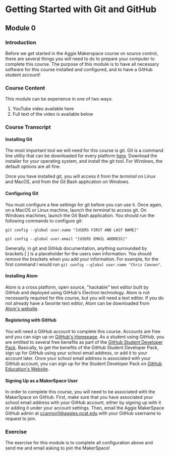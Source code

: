# Getting Started with Git and GitHub
## Module 0

### Introduction

Before we get started in the Aggie Makerspace course on source control, there are
several things you will need to do to prepare your computer to complete this course.
The purpose of this module is to have all necessary software for this course installed and configured,
and to have a GitHub
student account!

### Course Content

This module can be experience in one of two ways:
  1. YouTube video available here
  2. Full text of the video is available below

### Course Transcript

#### Installing Git

The most important tool we will need for this course is git. Git is a command line utility that
can be downloaded for every platform [here](www.git-scm.com). Download the installer for your
operating system, and install the git tool. For Windows, the default options are all fine.

Once you have installed git, you will access it from the _terminal_ on Linux and MacOS, and
from the Git Bash application on Windows.

#### Configuring Git

You must configure a few settings for git before you can use it. Once again, on a MacOS or
Linux machine, launch the _terminal_ to access git. On Windows machines, launch the Git
Bash application. You should run the following commands to configure git:

`git config --global user.name "[USERS FIRST AND LAST NAME]"`

`git config --global user.email "[USERS EMAIL ADDRESS]"`

Generally, in git and GitHub documentation, anything surrounded by brackets [ ] is a placeholder
for the users own information. You should remove the brackets when you add your information. For
example, for the first command I would run `git config --global user.name "Chris Cannon"`.

#### Installing Atom

Atom is a cross platform, open source, "hackable" text editor built by GitHub and deployed using
GitHub's Electron technology. Atom is not necessarily required for this course, but you will need
a text editor. If you do not already have a favorite text editor, Atom can be downloaded from
[Atom's website](https://atom.io/).

#### Registering with GitHub

You will need a GitHub account to complete this course. Accounts are free and you can sign
up on [GitHub's Homepage](https://github.com/). As a student using GitHub, you are entitled
to several free benefits as part of the [GitHub Student Developer Pack](https://education.github.com/pack).
Basically, to get the benefits of the GitHub Student Developer Pack, sign up for GitHub using
your school email address, or add it to your account later. Once your school email address is
associated with your GitHub account, you can sign up for the Student Developer Pack on
[GitHub Education's Website](https://education.github.com/pack).

#### Signing Up as a MakerSpace User

In order to complete this course, you will need to be associated with the MakerSpace on GitHub. First, make sure
that you have associated your school email address with your GitHub account, either by signing up with it or
adding it under your account settings. Then, email the Aggie MakerSpace GitHub admin at ccannon1@aggies.ncat.edu with
your GitHub username to request to join.

### Exercise

The exercise for this module is to complete all configuration above and send me and email
asking to join the MakerSpace!
